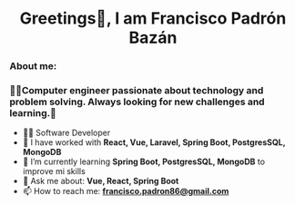 <h1 align="center">Greetings👋, I am Francisco Padrón Bazán</h1>

### About me:

<h3>
👨‍💻Computer engineer passionate about technology and problem solving. Always looking for new challenges and learning.🚀
</h3>

- 👨‍💻 Software Developer
- 🔭 I have worked with **React, Vue, Laravel, Spring Boot, PostgresSQL, MongoDB**
- 🌱 I’m currently learning **Spring Boot, PostgresSQL, MongoDB** to improve mi skills
- 💬 Ask me about: **Vue, React, Spring Boot**
- 📫 How to reach me: **francisco.padron86@gmail.com**

<!--
**frc90/frc90** is a ✨ _special_ ✨ repository because its `README.md` (this file) appears on your GitHub profile.

Here are some ideas to get you started:

- 🔭 I’m currently working on ...
- 🌱 I’m currently learning ...
- 👯 I’m looking to collaborate on ...
- 🤔 I’m looking for help with ...
- 💬 Ask me about ...
- 📫 How to reach me: ...
- 😄 Pronouns: ...
- ⚡ Fun fact: ...
-->
